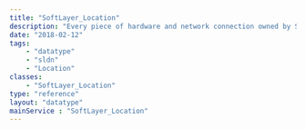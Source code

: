 ```yaml
---
title: "SoftLayer_Location"
description: "Every piece of hardware and network connection owned by SoftLayer is tracked physically by location and stored in the SoftLayer_Location data type. SoftLayer locations exist in parent/child relationships, a convenient way to track equipment from it's city, datacenter, server room, rack, then slot. Network backbones are tied to datacenters only, not to a room, rack, or slot. "
date: "2018-02-12"
tags:
    - "datatype"
    - "sldn"
    - "Location"
classes:
    - "SoftLayer_Location"
type: "reference"
layout: "datatype"
mainService : "SoftLayer_Location"
---
```

